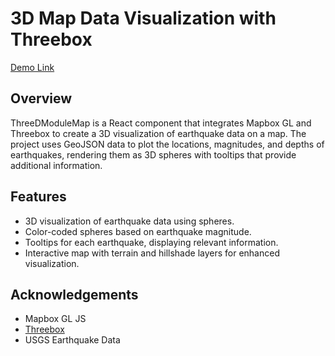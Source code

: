 # 3D Map Data Visualization with Threebox

[Demo Link](https://codewjoy.github.io/3d_map_data_visualization_threebox/)

## Overview
ThreeDModuleMap is a React component that integrates Mapbox GL and Threebox to create a 3D visualization of earthquake data on a map. The project uses GeoJSON data to plot the locations, magnitudes, and depths of earthquakes, rendering them as 3D spheres with tooltips that provide additional information.

## Features
- 3D visualization of earthquake data using spheres.
- Color-coded spheres based on earthquake magnitude.
- Tooltips for each earthquake, displaying relevant information.
- Interactive map with terrain and hillshade layers for enhanced visualization.

## Acknowledgements
- Mapbox GL JS
- [Threebox](https://github.com/jscastro76/threebox)
- USGS Earthquake Data
